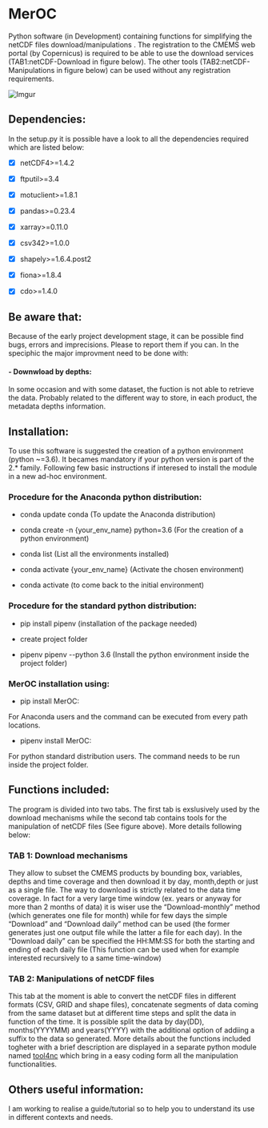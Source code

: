# MerOC

Python software (in Development) containing functions for simplifying the netCDF files download/manipulations . The registration to the CMEMS web portal (by Copernicus) is required to be able to use the download services (TAB1:netCDF-Download in figure below). The other tools (TAB2:netCDF-Manipulations in figure below) can be used without any registration requirements.

![Imgur](https://i.imgur.com/oDEhCIX.png?raw=true)

## Dependencies:

In the setup.py it is possible have a look to all the dependencies required which are listed below:

- [x]  netCDF4>=1.4.2
- [x]  ftputil>=3.4
- [x]  motuclient>=1.8.1
- [x]  pandas>=0.23.4
- [x]  xarray>=0.11.0 
- [x]  csv342>=1.0.0
- [x]  shapely>=1.6.4.post2
- [x]  fiona>=1.8.4
- [x]  cdo>=1.4.0


## Be aware that:

Because of the early project development stage, it can be possible find bugs, errors and imprecisions. Please to report them if you can. In the speciphic the major improvment need to be done with:

#### - Downwload by depths:

In some occasion and with some dataset, the fuction is not able to retrieve the data. Probably related to the different way to store, in each product, the metadata depths information. 

  
## Installation:

To use this software is suggested the creation of a python environment (python ~=3.6). It becames mandatory if your python version is part of the 2.* family. Following few basic instructions if interesed to install the module in a new ad-hoc environment.

### Procedure for the Anaconda python distribution:

- conda update conda (To update the Anaconda distribution)

- conda create -n {your_env_name} python=3.6 (For the creation of a python environment)

- conda list (List all the environments installed)

- conda activate {your_env_name} (Activate the chosen environment)

- conda activate (to come back to the initial environment)

### Procedure for the standard python distribution:

- pip install pipenv (installation of the package needed)

- create project folder 

- pipenv pipenv --python 3.6 (Install the python environment inside the project folder)


### MerOC installation using:

- pip install MerOC: 

For Anaconda users and the command can be executed from every path locations. 
 
- pipenv install MerOC:

For python standard distribution users. The command needs to be run inside the project folder.


## Functions included:

The program is divided into two tabs. The first tab is exslusively used by the download mechanisms while the second tab contains tools for the manipulation of netCDF files (See figure above). More details following below:

### TAB 1: Download mechanisms

They allow to subset the CMEMS products by bounding box, variables, depths and time coverage and then download it by day, month,depth or just as a single file. The way to download is strictly related to the data time coverage. In fact for a very large time window (ex. years or anyway for more than 2 months of data) it is wiser use the “Download-monthly” method (which generates one file for month) while for few days the simple “Download” and “Download daily” method can be used (the former generates just one output file while the latter a file for each day). In the “Download daily” can be specified the HH:MM:SS for both the starting and ending of each daily file (This function can be used when for example interested recursively to a same time-window)


### TAB 2: Manipulations of netCDF files

This tab at the moment is able to convert the netCDF files in different formats (CSV, GRID and shape files), concatenate segments of data coming from the same dataset but at different time steps and split the data in function of the time. It is possible split the data by day(DD), months(YYYYMM) and years(YYYY) with the additional option of addiing a suffix to the data so generated. More details about the functions included togheter with a brief description are displayed in a separate python module named [tool4nc](https://pypi.org/project/tool4nc/) which bring in a easy coding form all the manipulation functionalities.

## Others useful information:

I am working to realise a guide/tutorial so to help you to understand its use in different contexts and needs. 
 













